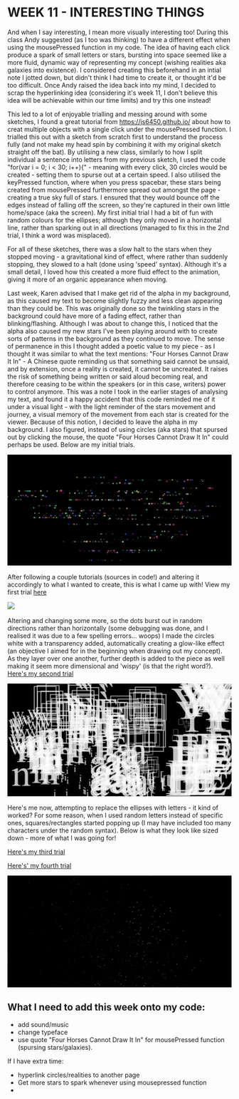 # WEEK 11 - INTERESTING THINGS

And when I say interesting, I mean more visually interesting too! During this class Andy suggested (as I too was thinking) to have a different effect when using the mousePressed function in my code. The idea of having each click produce a spark of small letters or stars, bursting into space seemed like a more fluid, dynamic way of representing my concept (wishing realities aka galaxies into existence). I considered creating this beforehand in an intial note I jotted down, but didn't think I had time to create it, or thought it'd be too difficult. Once Andy raised the idea back into my mind, I decided to scrap the hyperlinking idea (considering it's week 11, I don't believe this idea will be achievable within our time limits) and try this one instead!

This led to a lot of enjoyable trialling and messing around with some sketches, I found a great tutorial from https://js6450.github.io/ about how to creat multiple objects with a single click under the mousePressed function. I trialled this out with a sketch from scratch first to understand the process fully (and not make my head spin by combining it with my original sketch straight off the bat). By utilising a new class, similarly to how I split individual a sentence into letters from my previous sketch, I used the code "for(var i = 0; i < 30; i++){" - meaning with every click, 30 circles would be created - setting them to spurse out at a certain speed. I also utilised the keyPressed function, where when you press spacebar, these stars being created from mousePressed furthermore spread out amongst the page - creating a true sky full of stars. I ensured that they would bounce off the edges instead of falling off the screen, so they're captured in their own little home/space (aka the screen). My first initial trial I had a bit of fun with random colours for the ellipses; although they only moved in a horizontal line, rather than sparking out in all directions (managed to fix this in the 2nd trial, I think a word was misplaced). 

For all of these sketches, there was a slow halt to the stars when they stopped moving - a gravitational kind of effect, where rather than suddenly stopping, they slowed to a halt (done using 'speed' syntax). Although it's a small detail, I loved how this created a more fluid effect to the animation, giving it more of an organic appearance when moving. 

Last week, Karen advised that I make get rid of the alpha in my background, as this caused my text to become slightly fuzzy and less clean appearing than they could be. This was originally done so the twinkling stars in the background could have more of a fading effect, rather than blinking/flashing. Although I was about to change this, I noticed that the alpha also caused my new stars I've been playing around with to create sorts of patterns in the background as they continued to move. The sense of permanence in this I thought added a poetic value to my piece - as I thought it was similar to what the text mentions: "Four Horses Cannot Draw It In" - A Chinese quote reminding us that something said cannot be unsaid, and by extension, once a reality is created, it cannot be uncreated. It raises the risk of something being written or said aloud becoming real, and therefore ceasing to be within the speakers (or in this case, writers) power to control anymore. This was a note I took in the earlier stages of analysing my text, and found it a happy accident that this code reminded me of it under a visual light - with the light reminder of the stars movement and journey, a visual memory of the movement from each star is created for the viewer. Because of this notion, I decided to leave the alpha in my background. I also figured, instead of using circles (aka stars) that spursed out by clicking the mouse, the quote "Four Horses Cannot Draw It In" could perhaps be used. Below are my initial trials. 



<img src="galaxy tests.JPG">

After following a couple tutorials (sources in code!) and altering it accordingly to what I wanted to create, this is what I came up with! 
View my first trial [here](https://renpapers.github.io/codeword/Processing%20Sketches/galaxy_trials/)

<img src="galaxt trial 2.JPG">

Altering and changing some more, so the dots burst out in random directions rather than horizontally (some debugging was done, and I realised it was due to a few spelling errors... woops) I made the circles white with a transparency added, automatically creating a glow-like effect (an objective I aimed for in the beginning when drawing out my concept). As they layer over one another, further depth is added to the piece as well making it seem more dimensional and 'wispy' (is that the right word?). 
[Here's my second trial](https://renpapers.github.io/codeword/Processing%20Sketches/galaxytrials2/)

<img src="galaxy test 2.JPG">

Here's me now, attempting to replace the ellipses with letters - it kind of worked? For some reason, when I used random letters instead of specific ones, squares/rectangles started popping up (I may have included too many characters under the random syntax). Below is what they look like sized down - more of what I was going for!

[Here's my third trial](https://renpapers.github.io/codeword/Processing%20Sketches/galaxytrials1.5/)

[Here's' my fourth trial](https://renpapers.github.io/codeword/Processing%20Sketches/galaxytrials3/)

<img src="galaxt test 3.JPG">


## What I need to add this week onto my code:
- add sound/music
- change typeface
- use quote "Four Horses Cannot Draw It In" for mousePressed function (spursing stars/galaxies). 


If I have extra time: 
- hyperlink circles/realities to another page 
- Get more stars to spark whenever using mousepressed function 
-
